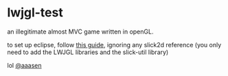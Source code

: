 lwjgl-test
==========

an illegitimate almost MVC game written in openGL.

to set up eclipse, follow [this guide](https://github.com/tangmi/environment-setup), ignoring any slick2d reference (you only need to add the LWJGL libraries and the slick-util library)

lol [@aaasen](https://github.com/aaasen/voxel-party/)